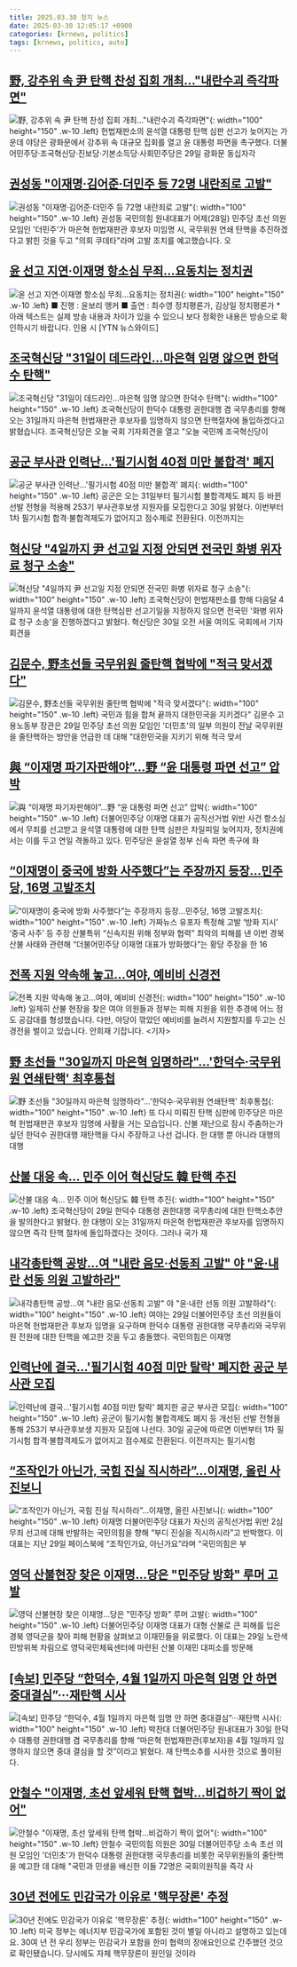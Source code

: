 ```yaml
---
title: 2025.03.30 정치 뉴스
date: 2025-03-30 12:05:17 +0900
categories: [krnews, politics]
tags: [krnews, politics, auto]
---
```

## [野, 강추위 속 尹 탄핵 찬성 집회 개최…"내란수괴 즉각파면"](https://n.news.naver.com/mnews/article/088/0000938835)

![野, 강추위 속 尹 탄핵 찬성 집회 개최…"내란수괴 즉각파면"](https://mimgnews.pstatic.net/image/origin/088/2025/03/29/938835.jpg?type=nf220_150){: width="100" height="150" .w-10 .left}
헌법재판소의 윤석열 대통령 탄핵 심판 선고가 늦어지는 가운데 야당은 광화문에서 강추위 속 대규모 집회를 열고 윤 대통령 파면을 촉구했다. 더불어민주당·조국혁신당·진보당·기본소득당·사회민주당은 29일 광화문 동십자각

## [권성동 "이재명·김어준·더민주 등 72명 내란죄로 고발"](https://n.news.naver.com/mnews/article/057/0001878958)

![권성동 "이재명·김어준·더민주 등 72명 내란죄로 고발"](https://mimgnews.pstatic.net/image/origin/057/2025/03/29/1878958.jpg?type=nf220_150){: width="100" height="150" .w-10 .left}
권성동 국민의힘 원내대표가 어제(28일) 민주당 초선 의원 모임인 '더민주'가 마은혁 헌법재판관 후보자 미임명 시, 국무위원 연쇄 탄핵을 추진하겠다고 밝힌 것을 두고 "의회 쿠데타"라며 고발 조치를 예고했습니다. 오

## [윤 선고 지연·이재명 항소심 무죄...요동치는 정치권](https://n.news.naver.com/mnews/article/052/0002172764)

![윤 선고 지연·이재명 항소심 무죄...요동치는 정치권](https://mimgnews.pstatic.net/image/origin/052/2025/03/29/2172764.jpg?type=nf220_150){: width="100" height="150" .w-10 .left}
■ 진행 : 윤보리 앵커 ■ 출연 : 최수영 정치평론가, 김상일 정치평론가 * 아래 텍스트는 실제 방송 내용과 차이가 있을 수 있으니 보다 정확한 내용은 방송으로 확인하시기 바랍니다. 인용 시 [YTN 뉴스와이드]

## [조국혁신당 "31일이 데드라인…마은혁 임명 않으면 한덕수 탄핵"](https://n.news.naver.com/mnews/article/374/0000432234)

![조국혁신당 "31일이 데드라인…마은혁 임명 않으면 한덕수 탄핵"](https://mimgnews.pstatic.net/image/origin/374/2025/03/29/432234.jpg?type=nf220_150){: width="100" height="150" .w-10 .left}
조국혁신당이 한덕수 대통령 권한대행 겸 국무총리를 향해 오는 31일까지 마은혁 헌법재판관 후보자를 임명하지 않으면 탄핵절차에 돌입하겠다고 밝혔습니다. 조국혁신당은 오늘 국회 기자회견을 열고 "오늘 국민께 조국혁신당이

## [공군 부사관 인력난…'필기시험 40점 미만 불합격' 폐지](https://n.news.naver.com/mnews/article/654/0000113368)

![공군 부사관 인력난…'필기시험 40점 미만 불합격' 폐지](https://mimgnews.pstatic.net/image/origin/654/2025/03/30/113368.jpg?type=nf220_150){: width="100" height="150" .w-10 .left}
공군은 오는 31일부터 필기시험 불합격제도 폐지 등 바뀐 선발 전형을 적용해 253기 부사관후보생 지원자를 모집한다고 30일 밝혔다. 이번부터 1차 필기시험 합격·불합격제도가 없어지고 점수제로 전환된다. 이전까지는

## [혁신당 "4일까지 尹 선고일 지정 안되면 전국민 화병 위자료 청구 소송"](https://n.news.naver.com/mnews/article/008/0005172908)

![혁신당 "4일까지 尹 선고일 지정 안되면 전국민 화병 위자료 청구 소송"](https://mimgnews.pstatic.net/image/origin/008/2025/03/30/5172908.jpg?type=nf220_150){: width="100" height="150" .w-10 .left}
조국혁신당이 헌법재판소를 향해 다음달 4일까지 윤석열 대통령에 대한 탄핵심판 선고기일을 지정하지 않으면 전국민 '화병 위자료 청구 소송'을 진행하겠다고 밝혔다. 혁신당은 30일 오전 서울 여의도 국회에서 기자회견을

## [김문수, 野초선들 국무위원 줄탄핵 협박에 "적극 맞서겠다"](https://n.news.naver.com/mnews/article/029/0002944423)

![김문수, 野초선들 국무위원 줄탄핵 협박에 "적극 맞서겠다"](https://mimgnews.pstatic.net/image/origin/029/2025/03/29/2944423.jpg?type=nf220_150){: width="100" height="150" .w-10 .left}
국민과 힘을 합쳐 끝까지 대한민국을 지키겠다" 김문수 고용노동부 장관은 29일 민주당 초선 의원 모임인 '더민초'의 일부 의원이 전날 국무위원을 줄탄핵하는 방안을 언급한 데 대해 "대한민국을 지키기 위해 적극 맞서

## [與 “이재명 파기자판해야”…野 “윤 대통령 파면 선고” 압박](https://n.news.naver.com/mnews/article/082/0001318509)

![與 “이재명 파기자판해야”…野 “윤 대통령 파면 선고” 압박](https://mimgnews.pstatic.net/image/origin/082/2025/03/29/1318509.jpg?type=nf220_150){: width="100" height="150" .w-10 .left}
더불어민주당 이재명 대표가 공직선거법 위반 사건 항소심에서 무죄를 선고받고 윤석열 대통령에 대한 탄핵 심판은 차일피일 늦어지자, 정치권에서는 이를 두고 연일 격돌하고 있다. 민주당은 윤설열 정부 신속 파면 촉구에 화

## [“이재명이 중국에 방화 사주했다”는 주장까지 등장…민주당, 16명 고발조치](https://n.news.naver.com/mnews/article/022/0004023258)

![“이재명이 중국에 방화 사주했다”는 주장까지 등장…민주당, 16명 고발조치](https://mimgnews.pstatic.net/image/origin/022/2025/03/29/4023258.jpg?type=nf220_150){: width="100" height="150" .w-10 .left}
가짜뉴스 유포자 특정해 고발 ‘방화 지시’ ‘중국 사주’ 등 주장 산불특위 “신속지원 위해 정부와 협력” 최악의 피해를 낸 이번 경북 산불 사태와 관련해 “더불어민주당 이재명 대표가 방화했다”는 황당 주장을 한 16

## [전폭 지원 약속해 놓고…여야, 예비비 신경전](https://n.news.naver.com/mnews/article/055/0001244437)

![전폭 지원 약속해 놓고…여야, 예비비 신경전](https://mimgnews.pstatic.net/image/origin/055/2025/03/29/1244437.jpg?type=nf220_150){: width="100" height="150" .w-10 .left}
일제히 산불 현장을 찾은 여야 의원들과 정부는 피해 지원을 위한 추경에 어느 정도 공감대를 형성했습니다. 다만, 야당이 깎았던 예비비를 늘려서 지원할지를 두고는 신경전을 벌이고 있습니다. 안희재 기잡니다. <기자>

## [野 초선들 "30일까지 마은혁 임명하라"…'한덕수·국무위원 연쇄탄핵' 최후통첩](https://n.news.naver.com/mnews/article/448/0000517041)

![野 초선들 "30일까지 마은혁 임명하라"…'한덕수·국무위원 연쇄탄핵' 최후통첩](https://mimgnews.pstatic.net/image/origin/448/2025/03/29/517041.jpg?type=nf220_150){: width="100" height="150" .w-10 .left}
또 다시 미뤄진 탄핵 심판에 민주당은 마은혁 헌법재판관 후보자 임명에 사활을 거는 모습입니다. 산불 재난으로 잠시 주춤하는가 싶던 한덕수 권한대행 재탄핵을 다시 주장하고 나선 겁니다. 한 대행 뿐 아니라 대행의 대행

## [산불 대응 속… 민주 이어 혁신당도 韓 탄핵 추진](https://n.news.naver.com/mnews/article/366/0001065081)

![산불 대응 속… 민주 이어 혁신당도 韓 탄핵 추진](https://mimgnews.pstatic.net/image/origin/366/2025/03/30/1065081.jpg?type=nf220_150){: width="100" height="150" .w-10 .left}
조국혁신당이 29일 한덕수 대통령 권한대행 국무총리에 대한 탄핵소추안을 발의한다고 밝혔다. 한 대행이 오는 31일까지 마은혁 헌법재판관 후보자를 임명하지 않으면 즉각 탄핵 절차에 돌입하겠다는 것이다. 그러나 국가 재

## [내각총탄핵 공방…여 "내란 음모·선동죄 고발" 야 "윤·내란 선동 의원 고발하라"](https://n.news.naver.com/mnews/article/003/0013150842)

![내각총탄핵 공방…여 "내란 음모·선동죄 고발" 야 "윤·내란 선동 의원 고발하라"](https://mimgnews.pstatic.net/image/origin/003/2025/03/29/13150842.jpg?type=nf220_150){: width="100" height="150" .w-10 .left}
여야는 29일 더불어민주당 초선 의원들이 마은혁 헌법재판관 후보자 임명을 요구하며 한덕수 대통령 권한대행 국무총리와 국무위원 전원에 대한 탄핵을 예고한 것을 두고 충돌했다. 국민의힘은 이재명

## [인력난에 결국…'필기시험 40점 미만 탈락' 폐지한 공군 부사관 모집](https://n.news.naver.com/mnews/article/277/0005569647)

![인력난에 결국…'필기시험 40점 미만 탈락' 폐지한 공군 부사관 모집](https://mimgnews.pstatic.net/image/origin/277/2025/03/30/5569647.jpg?type=nf220_150){: width="100" height="150" .w-10 .left}
공군이 필기시험 불합격제도 폐지 등 개선된 선발 전형을 통해 253기 부사관후보생 지원자 모집에 나선다. 30일 공군에 따르면 이번부터 1차 필기시험 합격·불합격제도가 없어지고 점수제로 전환된다. 이전까지는 필기시험

## [“조작인가 아닌가, 국힘 진실 직시하라”…이재명, 올린 사진보니](https://n.news.naver.com/mnews/article/009/0005467379)

![“조작인가 아닌가, 국힘 진실 직시하라”…이재명, 올린 사진보니](https://mimgnews.pstatic.net/image/origin/009/2025/03/30/5467379.jpg?type=nf220_150){: width="100" height="150" .w-10 .left}
이재명 더불어민주당 대표가 자신의 공직선거법 위반 2심 무죄 선고에 대해 반발하는 국민의힘을 향해 “부디 진실을 직시하시라”고 반박했다. 이 대표는 지난 29일 페이스북에 “조작인가요, 아닌가요”라며 “국민의힘은 부

## [영덕 산불현장 찾은 이재명…당은 "민주당 방화" 루머 고발](https://n.news.naver.com/mnews/article/079/0004007827)

![영덕 산불현장 찾은 이재명…당은 "민주당 방화" 루머 고발](https://mimgnews.pstatic.net/image/origin/079/2025/03/29/4007827.jpg?type=nf220_150){: width="100" height="150" .w-10 .left}
더불어민주당 이재명 대표가 대형 산불로 큰 피해를 입은 경북 영덕군을 찾아 피해 현황을 살펴보고 이재민들을 위로했다. 이 대표는 29일 노란색 민방위복 차림으로 영덕국민체육센터에 마련된 산불 이재민 대피소를 방문해

## [[속보] 민주당 “한덕수, 4월 1일까지 마은혁 임명 안 하면 중대결심”···재탄핵 시사](https://n.news.naver.com/mnews/article/032/0003359915)

![[속보] 민주당 “한덕수, 4월 1일까지 마은혁 임명 안 하면 중대결심”···재탄핵 시사](https://mimgnews.pstatic.net/image/origin/032/2025/03/30/3359915.jpg?type=nf220_150){: width="100" height="150" .w-10 .left}
박찬대 더불어민주당 원내대표가 30일 한덕수 대통령 권한대행 겸 국무총리를 향해 “마은혁 헌법재판관(후보자)을 4월 1일까지 임명하지 않으면 중대 결심을 할 것”이라고 밝혔다. 재 탄핵소추를 시사한 것으로 풀이된다.

## [안철수 "이재명, 초선 앞세워 탄핵 협박…비겁하기 짝이 없어"](https://n.news.naver.com/mnews/article/421/0008161483)

![안철수 "이재명, 초선 앞세워 탄핵 협박…비겁하기 짝이 없어"](https://mimgnews.pstatic.net/image/origin/421/2025/03/30/8161483.jpg?type=nf220_150){: width="100" height="150" .w-10 .left}
안철수 국민의힘 의원은 30일 더불어민주당 소속 초선 의원 모임인 '더민초'가 한덕수 대통령 권한대행 국무총리를 비롯한 국무위원들의 줄탄핵을 예고한 데 대해 "국민과 민생을 배신한 이들 72명은 국회의원직을 즉각 사

## [30년 전에도 민감국가 이유로 '핵무장론' 추정](https://n.news.naver.com/mnews/article/052/0002172592)

![30년 전에도 민감국가 이유로 '핵무장론' 추정](https://mimgnews.pstatic.net/image/origin/052/2025/03/29/2172592.jpg?type=nf220_150){: width="100" height="150" .w-10 .left}
미국 정부는 에너지부 민감국가에 포함된 것이 별일 아니라고 설명하고 있는데요. 30여 년 전 우리 정부는 민감국가 포함을 한미 협력의 장애요인으로 간주했던 것으로 확인됐습니다. 당시에도 자체 핵무장론이 원인일 것이라

